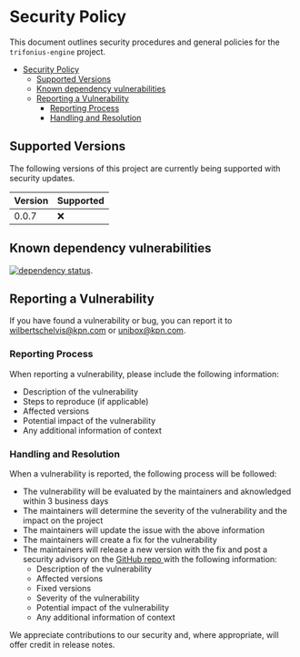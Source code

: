 # Security Policy

This document outlines security procedures and general policies for the `trifonius-engine` project.

- [Security Policy](#security-policy)
    - [Supported Versions](#supported-versions)
    - [Known dependency vulnerabilities](#known-dependency-vulnerabilities)
    - [Reporting a Vulnerability](#reporting-a-vulnerability)
        - [Reporting Process](#reporting-process)
        - [Handling and Resolution](#handling-and-resolution)

## Supported Versions

The following versions of this project are currently being supported with security updates.

| Version | Supported |
|---------|-----------|
| 0.0.7   | :x:       |

## Known dependency vulnerabilities

[![dependency status](https://deps.rs/repo/github/kpn-dsh/trifonius-engine/status.svg)](https://deps.rs/repo/github/kpn-dsh/trifonius-engine).

## Reporting a Vulnerability

If you have found a vulnerability or bug, you can report it to wilbertschelvis@kpn.com or
unibox@kpn.com.

### Reporting Process

When reporting a vulnerability, please include the following information:

- Description of the vulnerability
- Steps to reproduce (if applicable)
- Affected versions
- Potential impact of the vulnerability
- Any additional information of context

### Handling and Resolution

When a vulnerability is reported, the following process will be followed:

- The vulnerability will be evaluated by the maintainers and aknowledged within 3 business days
- The maintainers will determine the severity of the vulnerability and the impact on the project
- The maintainers will update the issue with the above information
- The maintainers will create a fix for the vulnerability
- The maintainers will release a new version with the fix and post a security advisory on
  the [ GitHub repo ]( https://github.com/kpn-dsh/trifonius-engine ) with the following
  information:
    - Description of the vulnerability
    - Affected versions
    - Fixed versions
    - Severity of the vulnerability
    - Potential impact of the vulnerability
    - Any additional information of context

We appreciate contributions to our security and, where appropriate, will offer credit in release
notes. 